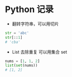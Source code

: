 # Python 记录

- 翻转字符串，可以用切片

```python
str = 'abc'
str[::1]
# 'cba'
```

- List 去除重复 可以用集合 set

```python
nums = [1, 1, 2]
list(set(nums))
# [1, 2]
```